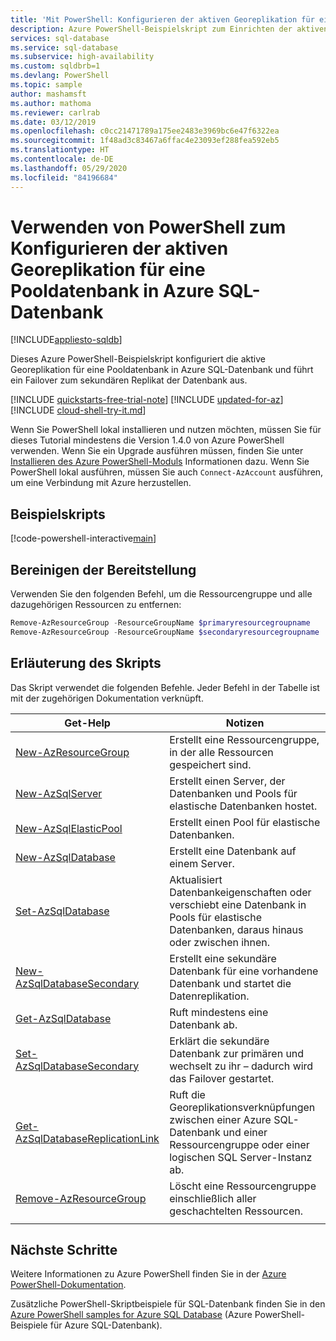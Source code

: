 ```yaml
---
title: 'Mit PowerShell: Konfigurieren der aktiven Georeplikation für einen Pool für elastische Datenbanken'
description: Azure PowerShell-Beispielskript zum Einrichten der aktiven Georeplikation für eine Pooldatenbank in Azure SQL-Datenbank und Ausführen eines Failovers.
services: sql-database
ms.service: sql-database
ms.subservice: high-availability
ms.custom: sqldbrb=1
ms.devlang: PowerShell
ms.topic: sample
author: mashamsft
ms.author: mathoma
ms.reviewer: carlrab
ms.date: 03/12/2019
ms.openlocfilehash: c0cc21471789a175ee2483e3969bc6e47f6322ea
ms.sourcegitcommit: 1f48ad3c83467a6ffac4e23093ef288fea592eb5
ms.translationtype: HT
ms.contentlocale: de-DE
ms.lasthandoff: 05/29/2020
ms.locfileid: "84196684"
---
```

# <a name="use-powershell-to-configure-active-geo-replication-for-a-pooled-database-in-azure-sql-database"></a>Verwenden von PowerShell zum Konfigurieren der aktiven Georeplikation für eine Pooldatenbank in Azure SQL-Datenbank
[!INCLUDE[appliesto-sqldb](../../includes/appliesto-sqldb.md)]

Dieses Azure PowerShell-Beispielskript konfiguriert die aktive Georeplikation für eine Pooldatenbank in Azure SQL-Datenbank und führt ein Failover zum sekundären Replikat der Datenbank aus.

[!INCLUDE [quickstarts-free-trial-note](../../../../includes/quickstarts-free-trial-note.md)]
[!INCLUDE [updated-for-az](../../../../includes/updated-for-az.md)]
[!INCLUDE [cloud-shell-try-it.md](../../../../includes/cloud-shell-try-it.md)]

Wenn Sie PowerShell lokal installieren und nutzen möchten, müssen Sie für dieses Tutorial mindestens die Version 1.4.0 von Azure PowerShell verwenden. Wenn Sie ein Upgrade ausführen müssen, finden Sie unter [Installieren des Azure PowerShell-Moduls](/powershell/azure/install-az-ps) Informationen dazu. Wenn Sie PowerShell lokal ausführen, müssen Sie auch `Connect-AzAccount` ausführen, um eine Verbindung mit Azure herzustellen.

## <a name="sample-scripts"></a>Beispielskripts

[!code-powershell-interactive[main](../../../../powershell_scripts/sql-database/setup-geodr-and-failover/setup-geodr-and-failover-elastic-pool.ps1?highlight=17-20 "Set up active geo-replication for elastic pool")]

## <a name="clean-up-deployment"></a>Bereinigen der Bereitstellung

Verwenden Sie den folgenden Befehl, um die Ressourcengruppe und alle dazugehörigen Ressourcen zu entfernen:

```powershell
Remove-AzResourceGroup -ResourceGroupName $primaryresourcegroupname
Remove-AzResourceGroup -ResourceGroupName $secondaryresourcegroupname
```

## <a name="script-explanation"></a>Erläuterung des Skripts

Das Skript verwendet die folgenden Befehle. Jeder Befehl in der Tabelle ist mit der zugehörigen Dokumentation verknüpft.

| Get-Help | Notizen |
|---|---|
| [New-AzResourceGroup](/powershell/module/az.resources/new-azresourcegroup) | Erstellt eine Ressourcengruppe, in der alle Ressourcen gespeichert sind. |
| [New-AzSqlServer](/powershell/module/az.sql/new-azsqlserver) | Erstellt einen Server, der Datenbanken und Pools für elastische Datenbanken hostet. |
| [New-AzSqlElasticPool](/powershell/module/az.sql/new-azsqlelasticpool) | Erstellt einen Pool für elastische Datenbanken. |
| [New-AzSqlDatabase](/powershell/module/az.sql/new-azsqldatabase) | Erstellt eine Datenbank auf einem Server. |
| [Set-AzSqlDatabase](/powershell/module/az.sql/set-azsqldatabase) | Aktualisiert Datenbankeigenschaften oder verschiebt eine Datenbank in Pools für elastische Datenbanken, daraus hinaus oder zwischen ihnen. |
| [New-AzSqlDatabaseSecondary](/powershell/module/az.sql/new-azsqldatabasesecondary)| Erstellt eine sekundäre Datenbank für eine vorhandene Datenbank und startet die Datenreplikation. |
| [Get-AzSqlDatabase](/powershell/module/az.sql/get-azsqldatabase)| Ruft mindestens eine Datenbank ab. |
| [Set-AzSqlDatabaseSecondary](/powershell/module/az.sql/set-azsqldatabasesecondary)| Erklärt die sekundäre Datenbank zur primären und wechselt zu ihr – dadurch wird das Failover gestartet.|
| [Get-AzSqlDatabaseReplicationLink](/powershell/module/az.sql/get-azsqldatabasereplicationlink) | Ruft die Georeplikationsverknüpfungen zwischen einer Azure SQL-Datenbank und einer Ressourcengruppe oder einer logischen SQL Server-Instanz ab. |
| [Remove-AzResourceGroup](/powershell/module/az.resources/remove-azresourcegroup) | Löscht eine Ressourcengruppe einschließlich aller geschachtelten Ressourcen. |
|||

## <a name="next-steps"></a>Nächste Schritte

Weitere Informationen zu Azure PowerShell finden Sie in der [Azure PowerShell-Dokumentation](/powershell/azure/overview).

Zusätzliche PowerShell-Skriptbeispiele für SQL-Datenbank finden Sie in den [Azure PowerShell samples for Azure SQL Database](../powershell-script-content-guide.md) (Azure PowerShell-Beispiele für Azure SQL-Datenbank).
